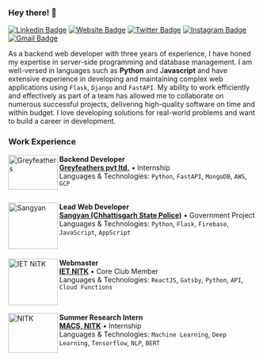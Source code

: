 ### Hey there! 👋
[![Linkedin Badge](https://img.shields.io/badge/-mbsaiaditya-blue?style=flat&logo=Linkedin&logoColor=white&link=https://www.linkedin.com/in/mbsaiaditya/)](https://www.linkedin.com/in/mbsaiaditya/)
[![Website Badge](https://img.shields.io/badge/-mbsaiaditya.in-47CCCC?style=flat&logo=Google-Chrome&logoColor=white&link=https://jessicalim.me)](https://mbsaiaditya.in)
[![Twitter Badge](https://img.shields.io/badge/-@mbsaiaditya-1ca0f1?style=flat&labelColor=1ca0f1&logo=twitter&logoColor=white&link=https://twitter.com/_jesslim)](https://twitter.com/mbsaiaditya)
[![Instagram Badge](https://img.shields.io/badge/-@mbsaiaditya-purple?style=flat&logo=instagram&logoColor=white&link=https://instagram.com/https://www.instagram.com/mbsaiaditya/)](https://instagram.com/mbsaiaditya)
[![Gmail Badge](https://img.shields.io/badge/-mbsaiaditya-c14438?style=flat&logo=Gmail&logoColor=white&link=mailto:jessicalim813@gmail.com)](mailto:mbsaiaditya@gmail.com)


As a backend web developer with three years of experience, I have honed my expertise in server-side programming and database management. I am well-versed in languages such as **Python** and J**avascript** and have extensive experience in developing and maintaining complex web applications using `Flask`, `Django` and `FastAPI`. My ability to work efficiently and effectively as part of a team has allowed me to collaborate on numerous successful projects, delivering high-quality software on time and within budget. I love developing solutions for real-world problems and want to build a career in development.

### Work Experience

[<img align="left" height="70px" width="100px" alt="Greyfeathers" src="https://github.com/MBSA-INFINITY/MBSA-INFINITY/assets/85332648/4f5592c4-2d9c-4a06-ad28-6b92e29b1103"/>](https://www.greyfeathers.in/)

**Backend Developer** \
[**Greyfeathers pvt ltd.**](https://www.kpn.com/) • Internship \
Languages & Technologies: `Python`, `FastAPI`, `MongoDB`, `AWS`, `GCP` \
<br/>

[<img align="left" height="94px" width="100px" alt="Sangyan" src="https://github.com/MBSA-INFINITY/MBSA-INFINITY/assets/85332648/ca59b28c-feb8-4f46-80cc-2d8a87cfdee8"/>](https://warpnet.nl/)

**Lead Web Developer** \
[**Sangyan (Chhattisgarh State Police)**](https://warpnet.nl/) • Government Project \
Languages & Technologies: `Python`, `Flask`, `Firebase`, `JavaScript`, `AppScript`

<br/>

[<img align="left" height="94px" width="100px" alt="IET NITK" src="https://github.com/MBSA-INFINITY/MBSA-INFINITY/assets/85332648/473ddfe0-0420-4c50-ad76-5908acf0b34a"/>](https://warpnet.nl/)

**Webmaster** \
[**IET NITK**](https://iet.nitk.ac.in/) • Core Club Member \
Languages & Technologies: `ReactJS`, `Gatsby`, `Python`, `API`, `Cloud Functions`

<br/>

[<img align="left" height="80px" width="100px" alt="NITK" src="https://github.com/MBSA-INFINITY/MBSA-INFINITY/assets/85332648/dcbab527-0601-4960-b6db-98a299f1e7c6"/>](https://duo.nl/)

**Summer Research Intern** \
[**MACS, NITK**](https://macs.nitk.ac.in/) • Internship \
Languages & Technologies: `Machine Learning`, `Deep Learning`, `Tensorflow`, `NLP`, `BERT` \
<br/>
<br/>

